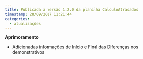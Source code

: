 ```yaml
---
title: Publicada a versão 1.2.0 da planilha CalculoAtrasados
timestamp: 28/09/2017 11:21:44
categories:
  - atualizações
---
```


**Aprimoramento**
* Adicionadas informações de Início e Final das Diferenças nos demonstrativos